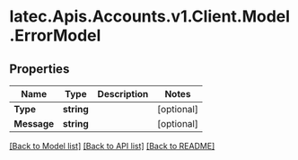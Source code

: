 # Iatec.Apis.Accounts.v1.Client.Model.ErrorModel
## Properties

Name | Type | Description | Notes
------------ | ------------- | ------------- | -------------
**Type** | **string** |  | [optional] 
**Message** | **string** |  | [optional] 

[[Back to Model list]](../README.md#documentation-for-models) [[Back to API list]](../README.md#documentation-for-api-endpoints) [[Back to README]](../README.md)

